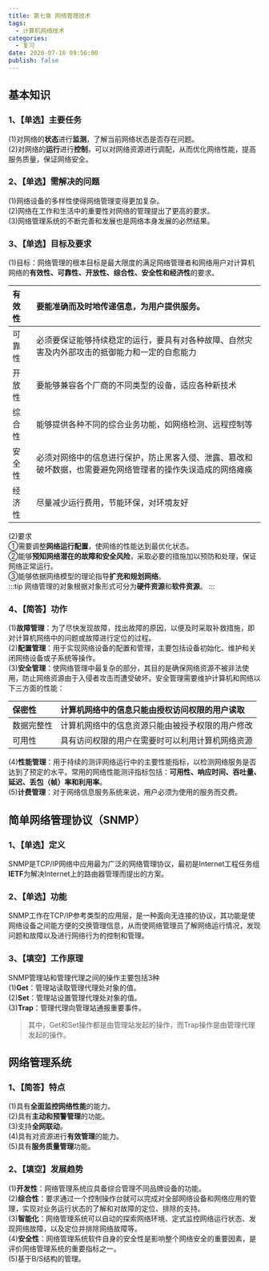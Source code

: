 ```yaml
---
title: 第七章 网络管理技术
tags:
  - 计算机网络技术
categories:
  - 复习
date: 2020-07-16 09:56:00
publish: false
---
```

## 基本知识
### 1、【单选】主要任务
(1)对网络的**状态**进行**监测**，了解当前网络状态是否存在问题。  
(2)对网络的**运行**进行**控制**，可以对网络资源进行调配，从而优化网络性能，提高服务质量，保证网络安全。  
### 2、【单选】需解决的问题
(1)网络设备的多样性使得网络管理变得更加复杂。  
(2)网络在工作和生活中的重要性对网络的管理提出了更高的要求。  
(3)网络管理系统的不断完善和发展也是网络本身发展的必然结果。  
### 3、【单选】目标及要求
(1)目标：网络管理的根本目标是最大限度的满足网络管理者和网络用户对计算机网络的**有效性、可靠性、开放性、综合性、安全性和经济性**的要求。  

有效性|要能准确而及时地传递信息，为用户提供服务。
:-|:-
可靠性|必须要保证能够持续稳定的运行，要具有对各种故障、自然灾害及内外部攻击的抵御能力和一定的自愈能力
开放性|要能够兼容各个厂商的不同类型的设备，适应各种新技术
综合性|能够提供各种不同的综合业务功能，如网络检测、远程控制等
安全性|必须对网络中的信息进行保护，防止黑客入侵、泄露、篡改和破坏数据，也需要避免网络管理者的操作失误造成的网络瘫痪
经济性|尽量减少运行费用，节能环保，对环境友好

(2)要求  
①需要调整**网络运行配置**，使网络的性能达到最优化状态。  
②能够**预知网络潜在的故障和安全风险**，采取必要的措施加以预防和处理，保证网络正常运行。  
③能够依据网络模型的理论指导**扩充和规划网络**。  
:::tip
网络管理的对象根据对象形式可分为**硬件资源**和**软件资源**。
:::

### 4、【简答】功作
(1)**故障管理**：为了尽快发现故障，找出故障的原因，以便及时采取补救措施，即对计算机网络中的问题或故障进行定位的过程。  
(2)**配置管理**：用于实现网络设备的配置和管理，主要包括设备初始化、维护和关闭网络设备或子系统等操作。  
(3)**安全管理**：使网络管理中最复杂的部分，其目的是确保网络资源不被非法使用，防止网络资源由于入侵者攻击而遭受破坏。安全管理需要维护计算机和网络以下三方面的性能：  

保密性|计算机网络中的信息只能由授权访问权限的用户读取
:-|:-
数据完整性|计算机网络中的信息资源只能由被授予权限的用户修改
可用性|具有访问权限的用户在需要时可以利用计算机网络资源

(4)**性能管理**：用于持续的测评网络运行中的主要性能指标，以检测网络服务是否达到了预定的水平。常用的网络性能测评指标包括：**可用性、响应时间、吞吐量、延迟、丢包（帧）率和利用率**。  
(5)**计费管理**：对于网络信息服务系统来说，用户必须为使用的服务而交费。
## 简单网络管理协议（SNMP）
### 1、【单选】定义
SNMP是TCP/IP网络中应用最为广泛的网络管理协议，最初是Internet工程任务组**IETF**为解决Internet上的路由器管理而提出的方案。
### 2、【单选】功能
SNMP工作在TCP/IP参考类型的应用层，是一种面向无连接的协议，其功能是使网络设备之间能方便的交换管理信息，从而使网络管理员了解网络运行情况，发现问题和故障以及进行网络行为的控制和管理。
### 3、【填空】工作原理
SNMP管理站和管理代理之间的操作主要包括3种  
(1)**Get**：管理站读取管理代理处对象的值。  
(2)**Set**：管理站设置管理代理处对象的值。  
(3)**Trap**：管理代理向管理站通报重要事件。  
>其中，Get和Set操作都是由管理站发起的操作，而Trap操作是由管理代理发起的操作。
  
## 网络管理系统
### 1、【简答】特点
(1)具有**全面监控网络性能**的能力。  
(2)具有**主动和预警管理**的功能。  
(3)支持**全网联动**。  
(4)具有对资源进行**有效管理**的能力。  
(5)具有**服务质量管理**功能。  
### 2、【填空】发展趋势
(1)**开发性**：网络管理系统应具备综合管理不同品牌设备的功能。  
(2)**综合性**：要求通过一个控制操作台就可以完成对全部网络设备和网络应用的管理，实现对业务运行状态的了解和对故障的定位、排除的支持。  
(3)**智能化**：网络管理系统可以自动的探索网络环境、定式监控网络运行状态、发现网络故障，以及定位并排除网络故障等。  
(4)**安全性**：网络管理系统软件自身的安全性是影响整个网络安全的重要因素，是评价网络管理系统的重要指标之一。  
(5)基于B/S结构的管理。  